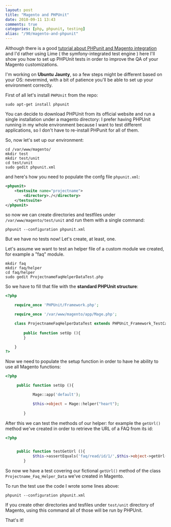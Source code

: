 ```yaml
---
layout: post
title: "Magento and PHPUnit"
date: 2010-09-11 13:43
comments: true
categories: [php, phpunit, testing]
alias: "/90/magento-and-phpunit"
---
```


Although there is a good [tutorial about PHPunit and Magento integration](http://www.magentocommerce.com/wiki/development/phpunit_integration_with_magento) and I'd rather using Lime ( the symfony-integrated test engine ) here I'll show you how to set up PHPUnit tests in order to improve the QA of your Magento customizations.
<!-- more -->

I'm working on **Ubuntu Jaunty**, so a few steps might be different based on your OS: nevermind, with a bit of patience you'll be able to set up your environment correctly.

First of all let's install `PHPUnit` from the repo:

```
sudo apt-get install phpunit
```

You can decide to download PHPUnit from its official website and run a single installation under a magento directory: I prefer having PHPUnit running in my whole environment because I want to test different applications, so I don't have to re-install PHPunit for all of them.

So, now let's set up our environment:

```
cd /var/www/magento/
mkdir test
mkdir test/unit
cd test/unit
sudo gedit phpunit.xml
```

and here's how you need to populate the confg file `phpunit.xml`:

``` xml
<phpunit>
    <testsuite name="projectname">
        <directory>./</directory>
    </testsuite>
</phpunit>
```

so now we can create directories and testfiles under `/var/www/magento/test/unit` and run them with a single command:

```
phpunit --configuration phpunit.xml
```

But we have no tests now! Let's create, at least, one.

Let's assume we want to test an helper file of a custom module we created, for example a "faq" module.

```
mkdir faq
mkdir faq/helper
cd faq/helper
sudo gedit ProjectnameFaqHelperDataTest.php
```

So we have to fill that file with the **standard PHPUnit structure**:

``` php
<?php

    require_once 'PHPUnit/Framework.php';

    require_once '/var/www/magento/app/Mage.php';

    class ProjectnameFaqHelperDataTest extends PHPUnit_Framework_TestCase {
        
        public function setUp (){
        }

    }
?>
```

Now we need to populate the setup function in order to have he ability to use all Magento functions:

```php
<?php

     public function setUp (){

            Mage::app('default');

            $this->object = Mage::helper("heart");
            
        }
```

After this we can test the methods of our helper: for example the `getUrl()` method we've created in order to retrieve the URL of a FAQ from its id:

``` php
<?php


     public function testGetUrl (){
            $this->assertEquals('faq/read/id/1/',$this->object->getUrl(1));
        }
```

So now we have a test covering our fictional `getUrl()` method of the class `Projectname_Faq_Helper_Data` we've created in Magento.

To run the test use the code I wrote some lines above:

```
phpunit --configuration phpunit.xml
```

If you create other directories and tesfiles under `test/unit` directory of Magento, using this command all of those will be run by PHPUnit.

That's it!